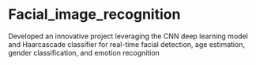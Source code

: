 # Facial_image_recognition
Developed an innovative project leveraging the CNN deep learning model and Haarcascade classifier for real-time facial detection, age estimation, gender classification, and emotion recognition
